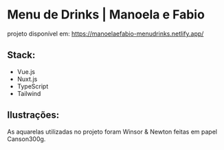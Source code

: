 # Menu de Drinks | Manoela e Fabio

projeto disponível em: https://manoelaefabio-menudrinks.netlify.app/

## Stack:

- Vue.js
- Nuxt.js
- TypeScript
- Tailwind

## Ilustrações:

As aquarelas utilizadas no projeto foram Winsor & Newton feitas em papel Canson300g.

